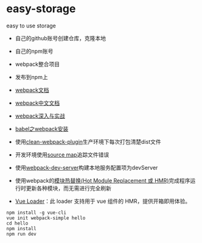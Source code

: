 # easy-storage
easy to use storage
* 自己的github账号创建仓库，克隆本地
* 自己的npm账号
* webpack整合项目
* 发布到npm上
* [webpack文档](http://webpack.github.io/)
* [webpack中文文档](http://www.css88.com/doc/webpack/)
* [webpack深入与实战](http://www.imooc.com/learn/802)

* [babel之webpack安装](https://babeljs.cn/docs/setup#installation)

* 使用[clean-webpack-plugin](http://www.css88.com/doc/webpack/guides/output-management/)生产环境下每次打包清楚dist文件
* 开发环境使用[source map](http://www.css88.com/doc/webpack/guides/development/)追踪文件错误
* 使用[webpack-dev-server](http://www.css88.com/doc/webpack/guides/development/)构建本地服务配置项为devServer
* 使用webpack的[模块热替换(Hot Module Replacement 或 HMR)](http://www.css88.com/doc/webpack/guides/hot-module-replacement/)完成程序运行时更新各种模块，而无需进行完全刷新
* [Vue Loader](https://github.com/vuejs/vue-loader)：此 loader 支持用于 vue 组件的 HMR，提供开箱即用体验。

```  
npm install -g vue-cli
vue init webpack-simple hello
cd hello
npm install
npm run dev
```  

